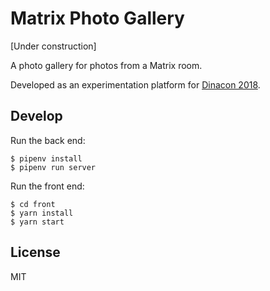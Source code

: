 # Matrix Photo Gallery

\[Under construction]

A photo gallery for photos from a Matrix room.

Developed as an experimentation platform for [Dinacon
2018](https://www.dinacon.org).

## Develop

Run the back end:

```shell
$ pipenv install
$ pipenv run server
```

Run the front end:

```shell
$ cd front
$ yarn install
$ yarn start
```

## License

MIT
